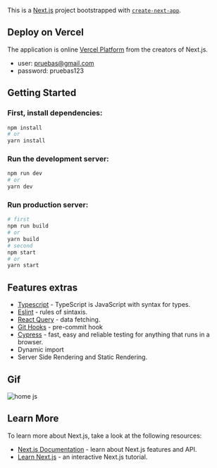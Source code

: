 This is a [Next.js](https://nextjs.org/) project bootstrapped with [`create-next-app`](https://github.com/vercel/next.js/tree/canary/packages/create-next-app).

## Deploy on Vercel

The application is online [Vercel Platform](https://movies-app-web.vercel.app) from the creators of Next.js.

- user: pruebas@gmail.com
- password: pruebas123

## Getting Started

### First, install dependencies:

```bash
npm install
# or
yarn install
```

### Run the development server:

```bash
npm run dev
# or
yarn dev
```

### Run production server:

```bash
# first
npm run build
# or
yarn build
# second
npm start
# or
yarn start
```

## Features extras

- [Typescript](https://www.typescriptlang.org/) - TypeScript is JavaScript with syntax for types.
- [Eslint](https://eslint.org/) - rules of sintaxis.
- [React Query](https://react-query.tanstack.com/) - data fetching.
- [Git Hooks](https://git-scm.com/book/en/v2/Customizing-Git-Git-Hooks#:~:text=The%20pre%2Dcommit%20hook%20is,to%20inspect%20in%20the%20code.) - pre-commit hook
- [Cypress](https://www.cypress.io/) - fast, easy and reliable testing for anything that runs in a browser.
- Dynamic import
- Server Side Rendering and Static Rendering.


## Gif
![home js](https://user-images.githubusercontent.com/46910469/163309428-f85eb0f1-68eb-49a8-b4b5-680f1ebf94ed.gif)


## Learn More

To learn more about Next.js, take a look at the following resources:

- [Next.js Documentation](https://nextjs.org/docs) - learn about Next.js features and API.
- [Learn Next.js](https://nextjs.org/learn) - an interactive Next.js tutorial.
